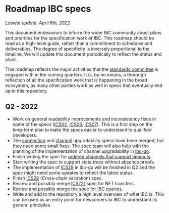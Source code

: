 # Roadmap IBC specs

_Lastest update: April 6th, 2022_

This document endeavours to inform the wider IBC community about plans and priorities for the specification work of IBC. This roadmap should be read as a high-level guide, rather than a commitment to schedules and deliverables. The degree of specificity is inversely proportional to the timeline. We will update this document periodically to reflect the status and plans.
 
This roadmap reflects the major activities that the [standards committee](STANDARDS_COMMITTEE.md) is engaged with in the coming quarters. It is, by no means, a thorough reflection of all the specification work that is happening in the broad ecosystem, as many other parties work as well in specs that eventually end up in this repository.

## Q2 - 2022

- Work on general readability improvements and inconsistency fixes in some of the specs ([ICS02](https://github.com/cosmos/ibc/blob/master/spec/core/ics-002-client-semantics/README.md), [ICS06](https://github.com/cosmos/ibc/blob/master/spec/client/ics-006-solo-machine-client/README.md), [ICS07](https://github.com/cosmos/ibc/blob/master/spec/client/ics-007-tendermint-client/README.md)). This is a first step on the long-term plan to make the specs easier to understand to qualified developers.
- The [connection](https://github.com/cosmos/ibc/pull/621) and [channel](https://github.com/cosmos/ibc/pull/677) upgradability specs have been merged, but they need some small fixes. The spec team will also help with the planning of the implementation of channel upgradability in [ibc-go](https://github.com/cosmos/ibc-go).
- Finish writing the spec for [ordered channels that support timeouts](https://github.com/cosmos/ibc/pull/636).
- Start writing the spec to support state trees without absence proofs.
- The implementation of [ICS29](https://github.com/cosmos/ibc/tree/master/spec/app/ics-029-fee-payment) in ibc-go will be finished in Q2 and the spec might need some updates to reflect the latest status.
- Finish [ICS28](https://github.com/cosmos/ibc/pull/666) (Cross-chain validation) spec.
- Review and possibly merge [ICS721](https://github.com/cosmos/ibc/pull/615) spec for NFT transfers.
- Review and possibly merge the spec for [IBC queries](https://github.com/cosmos/ibc/pull/647).
- Write and add to the repository a high level overview of what IBC is. This can be used as an entry point for newcomers to IBC to understand its general principles.